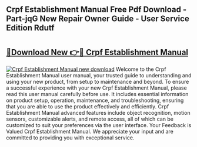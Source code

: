 ## Crpf Establishment Manual Free Pdf Download - Part-jqG New Repair Owner Guide - User Service Edition Rdutf

# <h2><a href="http://bc90998.oget.top/?id=Crpf+Establishment+Manual">🔗Download New 👉🔴 Crpf Establishment Manual</a></h2>

[![Crpf Establishment Manual new download](https://i.imgur.com/5g1atiW.png)](http://bc90998.oget.top/?id=Crpf+Establishment+Manual)
Welcome to the Crpf Establishment Manual user manual, your trusted guide to understanding and using your new product, from setup to maintenance and beyond. To ensure a successful experience with your new Crpf Establishment Manual, please read this user manual carefully before use. It includes essential information on product setup, operation, maintenance, and troubleshooting, ensuring that you are able to use the product effectively and efficiently. Crpf Establishment Manual advanced features include object recognition, motion sensors, customizable alerts, and remote access, all of which can be customized to suit your preferences via the user interface. Your Feedback is Valued Crpf Establishment Manual. We appreciate your input and are committed to providing you with exceptional service.
